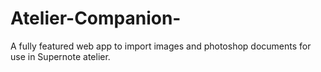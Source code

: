 # Atelier-Companion-
A fully featured web app to import images and photoshop documents for use in Supernote atelier.
